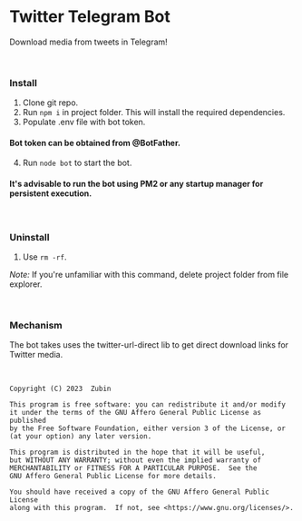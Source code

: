 # Twitter Telegram Bot

Download media from tweets in Telegram!

<br>

### Install

1. Clone git repo.
2. Run ```npm i``` in project folder. This will install the required dependencies.
3. Populate .env file with bot token.

#### Bot token can be obtained from @BotFather.

4. Run ```node bot``` to start the bot.

#### It's advisable to run the bot using PM2 or any startup manager for persistent execution.

<br>

### Uninstall

1. Use ```rm -rf```.

*Note:* If you're unfamiliar with this command, delete project folder from file explorer.

<br>

### Mechanism

The bot takes uses the twitter-url-direct lib to get direct download links for Twitter media.

<br>


    Copyright (C) 2023  Zubin

    This program is free software: you can redistribute it and/or modify
    it under the terms of the GNU Affero General Public License as published
    by the Free Software Foundation, either version 3 of the License, or
    (at your option) any later version.

    This program is distributed in the hope that it will be useful,
    but WITHOUT ANY WARRANTY; without even the implied warranty of
    MERCHANTABILITY or FITNESS FOR A PARTICULAR PURPOSE.  See the
    GNU Affero General Public License for more details.

    You should have received a copy of the GNU Affero General Public License
    along with this program.  If not, see <https://www.gnu.org/licenses/>.

